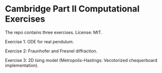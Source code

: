 # Cambridge Part II Computational Exercises

The repo contains three exercises. License: MIT.

Exercise 1: ODE for real pendulum.

Exercise 2: Fraunhofer and Fresnel diffraction.

Exercise 3: 2D Ising model (Metropolis-Hastings: Vecotorized chequerboard
implementation).
